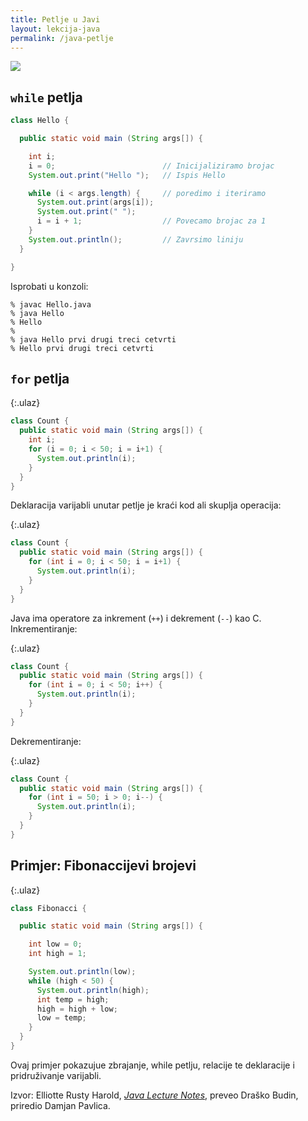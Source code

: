 ```yaml
---
title: Petlje u Javi
layout: lekcija-java
permalink: /java-petlje
---
```


![](https://upload.wikimedia.org/wikipedia/commons/thumb/9/95/Semanggi_roundabout%2C_Sekilas_Lintas_Kepolisian_Republik_Indonesia%2C_p38.jpg/721px-Semanggi_roundabout%2C_Sekilas_Lintas_Kepolisian_Republik_Indonesia%2C_p38.jpg)

## `while` petlja

```java
class Hello {

  public static void main (String args[]) {

    int i;
    i = 0;                        // Inicijaliziramo brojac
    System.out.print("Hello ");   // Ispis Hello

    while (i < args.length) {     // poredimo i iteriramo
      System.out.print(args[i]);  
      System.out.print(" ");
      i = i + 1;                  // Povecamo brojac za 1
    }
    System.out.println();         // Zavrsimo liniju
  }

}
```

Isprobati u konzoli:

```
% javac Hello.java
% java Hello
% Hello
%
% java Hello prvi drugi treci cetvrti
% Hello prvi drugi treci cetvrti
```

## `for` petlja

{:.ulaz}
```java
class Count {
  public static void main (String args[]) {
    int i;
    for (i = 0; i < 50; i = i+1) {
      System.out.println(i);
    }
  }
}
```

Deklaracija varijabli unutar petlje je kraći kod ali skuplja operacija:

{:.ulaz}
```java
class Count {
  public static void main (String args[]) {
    for (int i = 0; i < 50; i = i+1) {
      System.out.println(i);
    }
  }
}
```

Java ima operatore za inkrement (`++`) i dekrement (`--`) kao C. Inkrementiranje:

{:.ulaz}
```java
class Count {
  public static void main (String args[]) {
    for (int i = 0; i < 50; i++) {
      System.out.println(i);
    }
  }
}
```

Dekrementiranje:

{:.ulaz}
```java
class Count {
  public static void main (String args[]) {
    for (int i = 50; i > 0; i--) {
      System.out.println(i);
    }
  }
}
```

## Primjer: Fibonaccijevi brojevi

{:.ulaz}
```java
class Fibonacci {

  public static void main (String args[]) {

    int low = 0;
    int high = 1;

    System.out.println(low);
    while (high < 50) {
      System.out.println(high);
      int temp = high;
      high = high + low;
      low = temp;
    }
  }
}
```

Ovaj primjer pokazujue zbrajanje, while petlju, relacije te deklaracije i pridruživanje varijabli.


Izvor: Elliotte Rusty Harold, *[Java Lecture Notes](//www.cafeaulait.org/course/index.html)*, preveo Draško Budin, priredio Damjan Pavlica.

